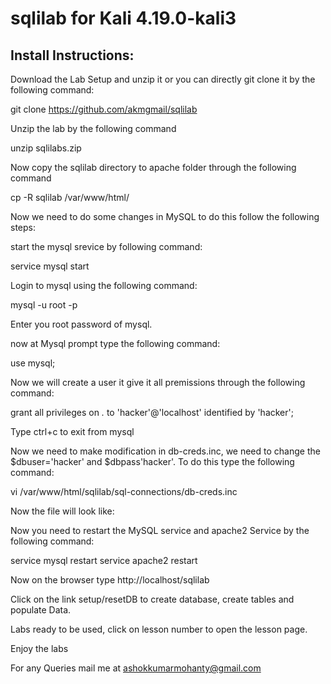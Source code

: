 # sqlilab for Kali 4.19.0-kali3

 Install Instructions:
 ---------------------
 
Download the Lab Setup and unzip it or you can directly git clone it by the following command:

git clone https://github.com/akmgmail/sqlilab

Unzip the lab by the following command

unzip sqlilabs.zip

Now copy the sqlilab directory to apache folder through the following command

cp -R sqlilab /var/www/html/

Now we need to do some changes in MySQL to do this follow the following steps:

start the mysql srevice by following command:

service mysql start

Login to mysql using the following command:

mysql -u root -p

Enter you root password of mysql.

now at Mysql prompt type the following command:

use mysql;

Now we will create a user it give it all premissions through the following command:

grant all privileges on *.* to 'hacker'@'localhost' identified by 'hacker';

Type ctrl+c to exit from mysql

Now we need to make modification in db-creds.inc, we need to change the $dbuser='hacker' and $dbpass'hacker'. To do this type the following command:

vi /var/www/html/sqlilab/sql-connections/db-creds.inc

Now the file will look like:
<?php

//give your mysql connection username n password
$dbuser ='hacker';
$dbpass ='hacker';
$dbname ="security";
$host = 'localhost';
$dbname1 = "challenges";

?>

Now you need to restart the MySQL service and apache2 Service by the following command:

service mysql restart
service apache2 restart

Now on the browser type http://localhost/sqlilab

Click on the link setup/resetDB to create database, create tables and populate Data.

Labs ready to be used, click on lesson number to open the lesson page.

Enjoy the labs

For any Queries mail me at ashokkumarmohanty@gmail.com
